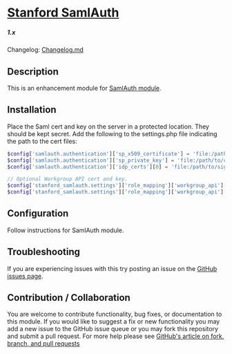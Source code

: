# [Stanford SamlAuth](https://github.com/SU-SWS/stanford_samlauth)
##### 1.x

Changelog: [Changelog.md](CHANGELOG.md)

Description
---

This is an enhancement module for [SamlAuth module](https://www.drupal.org/project/samlauth).

Installation
---

Place the Saml cert and key on the server in a protected location. They should be kept secret.
Add the following to the settings.php file indicating the path to the cert files:
```php
$config['samlauth.authentication']['sp_x509_certificate'] = 'file:/path/to/cert.crt';
$config['samlauth.authentication']['sp_private_key'] = 'file:/path/to/cert.key';
$config['samlauth.authentication']['idp_certs'][0] = 'file:/path/to/signing/cert.crt';

// Optional Workgroup API cert and key.
$config['stanford_samlauth.settings']['role_mapping']['workgroup_api']['cert'] = '/path/to/workgroup/cert.crt';
$config['stanford_samlauth.settings']['role_mapping']['workgroup_api']['key'] = '/path/to/workgroup/cert.key';
```

Configuration
---

Follow instructions for SamlAuth module.


Troubleshooting
---

If you are experiencing issues with this try posting an issue on the [GitHub issues page](https://github.com/SU-SWS/stanford_samlauth/issues).

Contribution / Collaboration
---

You are welcome to contribute functionality, bug fixes, or documentation to this module. If you would like to suggest a fix or new functionality you may add a new issue to the GitHub issue queue or you may fork this repository and submit a pull request. For more help please see [GitHub's article on fork, branch, and pull requests](https://help.github.com/articles/using-pull-requests)
